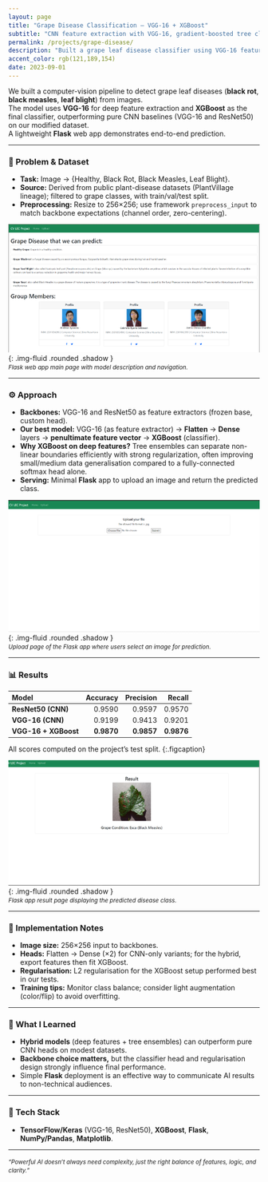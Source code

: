 ```yaml
---
layout: page
title: "Grape Disease Classification — VGG-16 + XGBoost"
subtitle: "CNN feature extraction with VGG-16, gradient-boosted tree classifier, and a Flask demo"
permalink: /projects/grape-disease/
description: "Built a grape leaf disease classifier using VGG-16 feature extraction and XGBoost classification; compared against pure CNN baselines (VGG-16, ResNet50) and deployed a simple Flask web app."
accent_color: rgb(121,189,154)
date: 2023-09-01
---
```


We built a computer-vision pipeline to detect grape leaf diseases (**black rot**, **black measles**, **leaf blight**) from images.  
The model uses **VGG-16** for deep feature extraction and **XGBoost** as the final classifier, outperforming pure CNN baselines (VGG-16 and ResNet50) on our modified dataset.  
A lightweight **Flask** web app demonstrates end-to-end prediction.

---

### 🍇 Problem & Dataset
- **Task:** Image → {Healthy, Black Rot, Black Measles, Leaf Blight}.  
- **Source:** Derived from public plant-disease datasets (PlantVillage lineage); filtered to grape classes, with train/val/test split.  
- **Preprocessing:** Resize to 256×256; use framework `preprocess_input` to match backbone expectations (channel order, zero-centering).

![Flask web app — main landing page interface](/assets/img/grape-main.png){: .img-fluid .rounded .shadow }  
<small>*Flask web app main page with model description and navigation.*</small>

---

### ⚙️ Approach
- **Backbones:** VGG-16 and ResNet50 as feature extractors (frozen base, custom head).  
- **Our best model:** VGG-16 (as feature extractor) → **Flatten** → **Dense** layers → **penultimate feature vector** → **XGBoost** (classifier).  
- **Why XGBoost on deep features?** Tree ensembles can separate non-linear boundaries efficiently with strong regularization, often improving small/medium data generalisation compared to a fully-connected softmax head alone.  
- **Serving:** Minimal **Flask** app to upload an image and return the predicted class.

![Upload page — user selects a leaf image for prediction](/assets/img/grape-upload.png){: .img-fluid .rounded .shadow }  
<small>*Upload page of the Flask app where users select an image for prediction.*</small>

---

### 📊 Results

| Model                 | Accuracy | Precision | Recall |
|:----------------------|---------:|----------:|------:|
| **ResNet50 (CNN)**    | 0.9590   | 0.9597    | 0.9570 |
| **VGG-16 (CNN)**      | 0.9199   | 0.9413    | 0.9201 |
| **VGG-16 + XGBoost**  | **0.9870** | **0.9857** | **0.9876** |

All scores computed on the project’s test split.
{:.figcaption}

![Flask prediction result page showing grape leaf class output](/assets/img/grape-result.png){: .img-fluid .rounded .shadow }  
<small>*Flask app result page displaying the predicted disease class.*</small>

---

### 🧩 Implementation Notes
- **Image size:** 256×256 input to backbones.  
- **Heads:** Flatten → Dense (×2) for CNN-only variants; for the hybrid, export features then fit XGBoost.  
- **Regularisation:** L2 regularisation for the XGBoost setup performed best in our tests.  
- **Training tips:** Monitor class balance; consider light augmentation (color/flip) to avoid overfitting.

---

### 💭 What I Learned
- **Hybrid models** (deep features + tree ensembles) can outperform pure CNN heads on modest datasets.  
- **Backbone choice matters,** but the classifier head and regularisation design strongly influence final performance.  
- Simple **Flask** deployment is an effective way to communicate AI results to non-technical audiences.

---

### 🧰 Tech Stack
- **TensorFlow/Keras** (VGG-16, ResNet50), **XGBoost**, **Flask**, **NumPy/Pandas**, **Matplotlib**.

---

<p><small><em>“Powerful AI doesn’t always need complexity, just the right balance of features, logic, and clarity.”</em></small></p>

